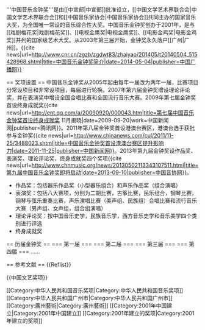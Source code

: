 '''中国音乐金钟奖'''是由[[中宣部|中宣部]]批准设立，[[中国文学艺术界联合会|中国文学艺术界联合会]]和[[中国音乐家协会|中国音乐家协会]]共同主办的国家音乐大奖，为全国唯一常设的音乐综合性大奖。中国音乐金钟奖创办于2001年，是与[[戏剧梅花奖|戏剧梅花奖]]、[[电视金鹰奖|电视金鹰奖]]、[[电影金鸡奖|电影金鸡奖]]并列的国家级艺术大奖。从2003年第三届开始，金钟奖永久落户[[广州|广州]]。<ref name=jj>{{cite news|url=http://www.cnr.cn/zgzb/zgdwt83/zhaiyao/201405/t20140504_515428968.shtml|title=中国音乐金钟奖简介|date=2014-05-04|publisher=中国广播网}}</ref>

== 奖项设置 ==
中国音乐金钟奖从2005年起由每年一届改为两年一届，比赛项目分常设项目和非常设项目，每届进行轮换。2007年第六届金钟奖增设理论评论奖，并在表演奖中增设全国合唱比赛和全国流行音乐大赛<ref name=jj/>。2009年第七届金钟奖首设终身成就奖<ref>{{cite news|url=http://ent.qq.com/a/20090920/000043.htm|title=第七届中国音乐金钟奖首设终身成就奖 11月揭晓|date=2009-09-20|work=中国新闻网|publisher=腾讯网}}</ref>。2011年第八届金钟奖首设港澳台赛区，港澳台选手获批参与金钟奖<ref>{{cite news|url=http://www.chinanews.com/cul/2011/11-25/3488023.shtml|title=中国音乐金钟奖首设港澳台赛区提升影响力|date=2011-11-25|publisher=中国新闻网}}</ref>。2013年第九届金钟奖设作品奖、表演奖、理论评论奖、终身成就奖四个奖项<ref>{{cite news|url=http://www.chnmusic.org/news/20130502113343107511.html|title=第九届中国音乐金钟奖即将启动|date=2013-09-10|publisher=中国音协网}}</ref>。
* 作品奖：包括器乐作品奖（小型器乐组合）和声乐作品奖（组合演唱）
* 表演奖：包括八大赛项，分别为二胡比赛，古筝比赛，民乐组合，钢琴比赛，钢琴与弦乐重奏比赛，声乐演唱比赛（美声组、民族组）合唱比赛和流行音乐大赛（男声组、女声组，组合组演唱）
* 理论评论奖：按中国音乐史学，民族音乐学，西方音乐史学和音乐美学四个类别进行评选
* 终身成就奖

== 历届金钟奖 ==
=== 第一届 ===
=== 第二届 ===
=== 第三届 ===
=== 第四届 ===
……

== 参考文献 ==
{{Reflist}}

{{中国文艺奖项}}

[[Category:中华人民共和国音乐奖项|Category:中华人民共和国音乐奖项]]
[[Category:中华人民共和国广州市|Category:中华人民共和国广州市]]
[[Category:廣州藝術|Category:廣州藝術]]
[[Category:2001年中国建立|Category:2001年中国建立]]
[[Category:2001年建立的奖项|Category:2001年建立的奖项]]